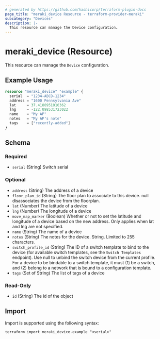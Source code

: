 ```yaml
---
# generated by https://github.com/hashicorp/terraform-plugin-docs
page_title: "meraki_device Resource - terraform-provider-meraki"
subcategory: "Devices"
description: |-
  This resource can manage the Device configuration.
---
```


# meraki_device (Resource)

This resource can manage the `Device` configuration.

## Example Usage

```terraform
resource "meraki_device" "example" {
  serial  = "1234-ABCD-1234"
  address = "1600 Pennsylvania Ave"
  lat     = 37.4180951010362
  lng     = -122.098531723022
  name    = "My AP"
  notes   = "My AP's note"
  tags    = ["recently-added"]
}
```

<!-- schema generated by tfplugindocs -->
## Schema

### Required

- `serial` (String) Switch serial

### Optional

- `address` (String) The address of a device
- `floor_plan_id` (String) The floor plan to associate to this device. null disassociates the device from the floorplan.
- `lat` (Number) The latitude of a device
- `lng` (Number) The longitude of a device
- `move_map_marker` (Boolean) Whether or not to set the latitude and longitude of a device based on the new address. Only applies when lat and lng are not specified.
- `name` (String) The name of a device
- `notes` (String) The notes for the device. String. Limited to 255 characters.
- `switch_profile_id` (String) The ID of a switch template to bind to the device (for available switch templates, see the `Switch Templates` endpoint). Use null to unbind the switch device from the current profile. For a device to be bindable to a switch template, it must (1) be a switch, and (2) belong to a network that is bound to a configuration template.
- `tags` (Set of String) The list of tags of a device

### Read-Only

- `id` (String) The id of the object

## Import

Import is supported using the following syntax:

```shell
terraform import meraki_device.example "<serial>"
```
